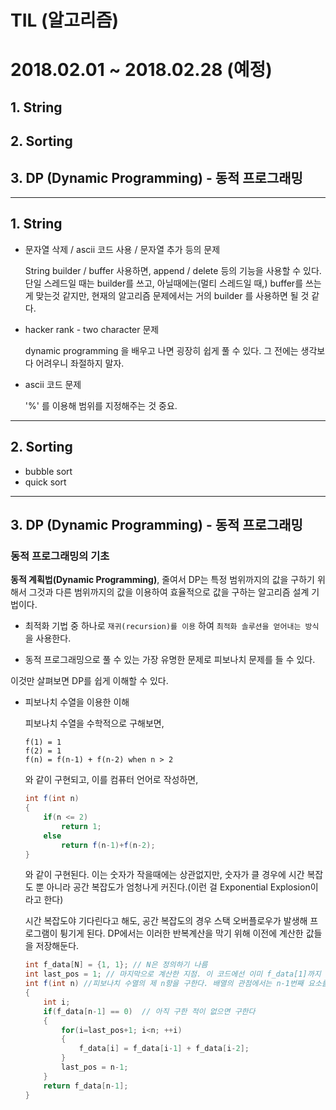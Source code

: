 # TIL (알고리즘)

# 2018.02.01 ~ 2018.02.28 (예정)

## 1. String

## 2. Sorting

## 3. DP (Dynamic Programming) - 동적 프로그래밍
---
## 1. String

- 문자열 삭제 / ascii 코드 사용 / 문자열 추가 등의 문제

  String builder / buffer 사용하면, append / delete 등의 기능을 사용할 수 있다. 단일 스레드일 때는 builder를 쓰고, 아닐때에는(멀티 스레드일 때,) buffer를 쓰는게 맞는것 같지만, 현재의 알고리즘 문제에서는 거의 builder 를 사용하면 될 것 같다.

- hacker rank - two character 문제

    dynamic programming 을 배우고 나면 굉장히 쉽게 풀 수 있다. 그 전에는 생각보다
    어려우니 좌절하지 말자.

- ascii 코드 문제

    '%' 를 이용해 범위를 지정해주는 것 중요.

---
## 2. Sorting

- bubble sort
- quick sort

---
## 3. DP (Dynamic Programming) - 동적 프로그래밍

### 동적 프로그래밍의 기초

**동적 계획법(Dynamic Programming)**, 줄여서 DP는 특정 범위까지의 값을 구하기 위해서 그것과 다른 범위까지의 값을 이용하여 효율적으로 값을 구하는 알고리즘 설계 기법이다.

- 최적화 기법 중 하나로 `재귀(recursion)를 이용` 하여 `최적화 솔루션을 얻어내는 방식` 을 사용한다.

- 동적 프로그래밍으로 풀 수 있는 가장 유명한 문제로 피보나치 문제를 들 수 있다.

이것만 살펴보면 DP를 쉽게 이해할 수 있다.

- 피보나치 수열을 이용한 이해

  피보나치 수열을 수학적으로 구해보면,
  ```
  f(1) = 1
  f(2) = 1
  f(n) = f(n-1) + f(n-2) when n > 2
  ```
  와 같이 구현되고, 이를 컴퓨터 언어로 작성하면,

  ```java
  int f(int n)
  {
      if(n <= 2)
          return 1;
      else
          return f(n-1)+f(n-2);
  }
  ```
  와 같이 구현된다. 이는 숫자가 작을때에는 상관없지만, 숫자가 클 경우에 시간 복잡도 뿐 아니라
  공간 복잡도가 엄청나게 커진다.(이런 걸 Exponential Explosion이라고 한다)

  시간 복잡도야 기다린다고 해도, 공간 복잡도의 경우 스택 오버플로우가 발생해 프로그램이 튕기게
  된다. DP에서는 이러한 반복계산을 막기 위해 이전에 계산한 값들을 저장해둔다.

  ```java
  int f_data[N] = {1, 1}; // N은 정의하기 나름
  int last_pos = 1; // 마지막으로 계산한 지점. 이 코드에선 이미 f_data[1]까지 정의되어있기 때문에 1로 초기화한다.
  int f(int n) //피보나치 수열의 제 n항을 구한다. 배열의 관점에서는 n-1번째 요소를 구하는 것.
  {
      int i;
      if(f_data[n-1] == 0)  // 아직 구한 적이 없으면 구한다
      {
          for(i=last_pos+1; i<n; ++i)
          {
              f_data[i] = f_data[i-1] + f_data[i-2];
          }
          last_pos = n-1;
      }
      return f_data[n-1];
  }
  ```

  
